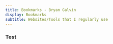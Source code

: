 ```yaml
---
title: Bookmarks - Bryan Galvin
display: Bookmarks
subtitle: Websites/Tools that I regularly use
---
```



### Test
